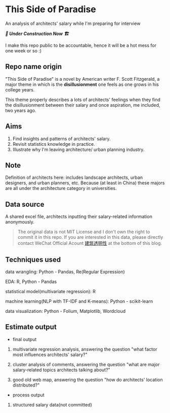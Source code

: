 # This Side of Paradise
An analysis of architects' salary while I'm preparing for interview

***🔨 Under Construction Now 🏗️***

I make this repo public to be accountable, hence it will be a hot mess for one week or so :)
 
## Repo name origin
"This Side of Paradise" is a novel by American writer F. Scott Fitzgerald, a major theme in which is the **disillusionment** one feels as one grows in his college years. 

This theme properly describes a lots of architects' feelings when they find the disillusionment between their salary and once aspiration, me included, two years ago.

## Aims
1. Find insights and patterns of architects' salary.
2. Revisit statistics knowledge in practice.
3. Illustrate why I'm leaving architecture/ urban planning industry.

## Note
Definition of architects here: includes landscape architects, urban designers, and urban planners, etc. Because (at least in China) these majors are all under the architecture category in universities.

## Data source
A shared excel file, architects inputting their salary-related information anonymously.
> The original data is not MIT License and I don't own the right to commit it in this repo. 
If you are interested in this data, please directly contact WeChat Official Acount [建筑透明性](https://mp.weixin.qq.com/s/AEFNmtd_lDZpfYhcI2PkAA) at the bottom of this blog.

## Techniques used

data wrangling: Python - Pandas, Re(Regular Expression)

EDA: R, Python - Pandas

statistical model(multivariate regression): R

machine learning(NLP with TF-IDF and K-means): Python - scikit-learn

data visualization: Python - Folium, Matplotlib, Wordcloud

## Estimate output

- final output
1. multivariate regression analysis, answering the question "what factor most influences architects' salary?"

2. cluster analysis of comments, answering the question "what are major salary-related topics architects talking about?"

3. good old web map, answering the question "how do architects' location distributed?"

- process output
1. structured salary data(not committed)





